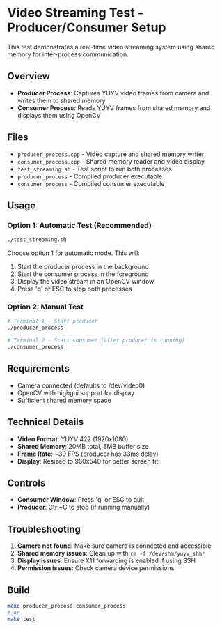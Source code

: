 # Video Streaming Test - Producer/Consumer Setup

This test demonstrates a real-time video streaming system using shared memory for inter-process communication.

## Overview

- **Producer Process**: Captures YUYV video frames from camera and writes them to shared memory
- **Consumer Process**: Reads YUYV frames from shared memory and displays them using OpenCV

## Files

- `producer_process.cpp` - Video capture and shared memory writer
- `consumer_process.cpp` - Shared memory reader and video display
- `test_streaming.sh` - Test script to run both processes
- `producer_process` - Compiled producer executable
- `consumer_process` - Compiled consumer executable

## Usage

### Option 1: Automatic Test (Recommended)
```bash
./test_streaming.sh
```
Choose option 1 for automatic mode. This will:
1. Start the producer process in the background
2. Start the consumer process in the foreground
3. Display the video stream in an OpenCV window
4. Press 'q' or ESC to stop both processes

### Option 2: Manual Test
```bash
# Terminal 1 - Start producer
./producer_process

# Terminal 2 - Start consumer (after producer is running)
./consumer_process
```

## Requirements

- Camera connected (defaults to /dev/video0)
- OpenCV with highgui support for display
- Sufficient shared memory space

## Technical Details

- **Video Format**: YUYV 422 (1920x1080)
- **Shared Memory**: 20MB total, 5MB buffer size
- **Frame Rate**: ~30 FPS (producer has 33ms delay)
- **Display**: Resized to 960x540 for better screen fit

## Controls

- **Consumer Window**: Press 'q' or ESC to quit
- **Producer**: Ctrl+C to stop (if running manually)

## Troubleshooting

1. **Camera not found**: Make sure camera is connected and accessible
2. **Shared memory issues**: Clean up with `rm -f /dev/shm/yuyv_shm*`
3. **Display issues**: Ensure X11 forwarding is enabled if using SSH
4. **Permission issues**: Check camera device permissions

## Build

```bash
make producer_process consumer_process
# or
make test
```
